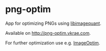 # png-optim

App for optimizing PNGs using [libimagequant](https://github.com/ImageOptim/libimagequant).

Available on http://png-optim.vkrae.com.

For further optimization use e.g. [ImageOptim](https://imageoptim.com).